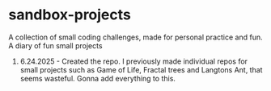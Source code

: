 # sandbox-projects
A collection of small coding challenges, made for personal practice and fun. A diary of fun small projects

1. 6.24.2025 - Created the repo. I previously made individual repos for small projects such as Game of Life, Fractal trees and Langtons Ant, that seems wasteful. Gonna                add everything to this.
